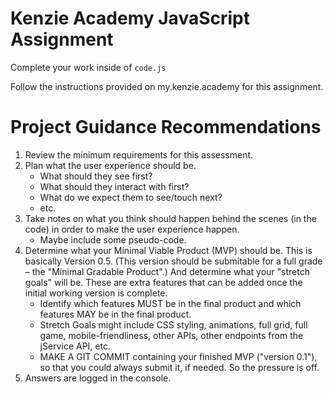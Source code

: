 # Kenzie Academy JavaScript Assignment

Complete your work inside of `code.js`

Follow the instructions provided on my.kenzie.academy for this assignment.

# Project Guidance Recommendations
1. Review the minimum requirements for this assessment.
2. Plan what the user experience should be.
   - What should they see first?
   - What should they interact with first?
   - What do we expect them to see/touch next?
   - etc.
3. Take notes on what you think should happen behind the scenes (in the code) in order to make the user experience happen.
   - Maybe include some pseudo-code.
4. Determine what your Minimal Viable Product (MVP) should be. This is basically Version 0.5. (This version should be submitable for a full grade – the "Minimal Gradable Product".) And determine what your "stretch goals" will be. These are extra features that can be added once the initial working version is complete.
   - Identify which features MUST be in the final product and which features MAY be in the final product.
   - Stretch Goals might include CSS styling, animations, full grid, full game, mobile-friendliness, other APIs, other endpoints from the jService API, etc.
   - MAKE A GIT COMMIT containing your finished MVP ("version 0.1"), so that you could always submit it, if needed. So the pressure is off.
5. Answers are logged in the console.
